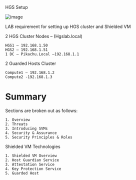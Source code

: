 HGS Setup 

![image](https://user-images.githubusercontent.com/71546848/220174431-a432637c-7733-4fad-82b3-c5a3c59439fe.png)

LAB requirement for setting up HGS cluster and Shielded VM 

2 HGS Cluster Nodes – (Hgslab.local)

    HGS1 – 192.168.1.50
    HGS2 – 192.168.1.51
    1 DC – Pikachu.Local –192.168.1.1

2 Guarded Hosts Cluster

    Compute1 – 192.168.1.2
    Compute2 -192.168.1.3


# Summary

Sections are broken out as follows:

    1. Overview
    2. Threats
    3. Introducing SVMs
    4. Security & Assurance
    5. Security Principles & Roles

Shielded VM Technologies

    1. Shielded VM Overview
    2. Host Guardian Service
    3. Attestation Service
    4. Key Protection Service
    5. Guarded Host
